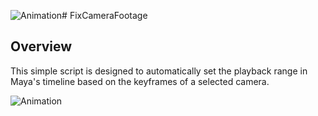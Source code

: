 ![Animation](https://github.com/user-attachments/assets/8e9fe6f6-cadd-44f7-8edf-15fb5921eb26)# FixCameraFootage

## Overview
This simple script is designed to automatically set the playback range in Maya's timeline based on the keyframes of a selected camera.

![Animation](https://github.com/user-attachments/assets/10b7bbe3-717d-4217-b892-18f0577b57b1)
